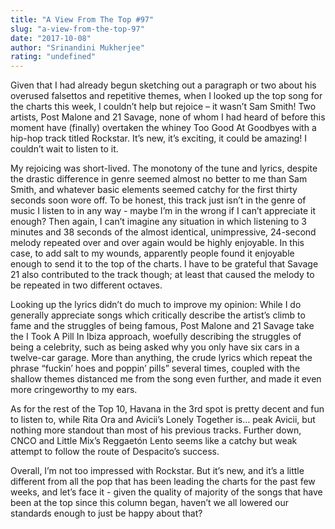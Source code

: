 ```yaml
---
title: "A View From The Top #97"
slug: "a-view-from-the-top-97"
date: "2017-10-08"
author: "Srinandini Mukherjee"
rating: "undefined"
---
```


Given that I had already begun sketching out a paragraph or two about his overused falsettos and repetitive themes, when I looked up the top song for the charts this week, I couldn’t help but rejoice – it wasn’t Sam Smith! Two artists, Post Malone and 21 Savage, none of whom I had heard of before this moment have (finally) overtaken the whiney Too Good At Goodbyes with a hip-hop track titled Rockstar. It’s new, it’s exciting, it could be amazing! I couldn’t wait to listen to it.

My rejoicing was short-lived. The monotony of the tune and lyrics, despite the drastic difference in genre seemed almost no better to me than Sam Smith, and whatever basic elements seemed catchy for the first thirty seconds soon wore off. To be honest, this track just isn’t in the genre of music I listen to in any way - maybe I’m in the wrong if I can’t appreciate it enough? Then again, I can’t imagine any situation in which listening to 3 minutes and 38 seconds of the almost identical, unimpressive, 24-second melody repeated over and over again would be highly enjoyable. In this case, to add salt to my wounds, apparently people found it enjoyable enough to send it to the top of the charts. I have to be grateful that Savage 21 also contributed to the track though; at least that caused the melody to be repeated in two different octaves.

Looking up the lyrics didn’t do much to improve my opinion: While I do generally appreciate songs which critically describe the artist’s climb to fame and the struggles of being famous, Post Malone and 21 Savage take the I Took A Pill In Ibiza approach, woefully describing the struggles of being a celebrity, such as being asked why you only have six cars in a twelve-car garage. More than anything, the crude lyrics which repeat the phrase “fuckin’ hoes and poppin’ pills” several times, coupled with the shallow themes distanced me from the song even further, and made it even more cringeworthy to my ears.

As for the rest of the Top 10, Havana in the 3rd spot is pretty decent and fun to listen to, while Rita Ora and Avicii’s Lonely Together is… peak Avicii, but nothing more standout than most of his previous tracks. Further down, CNCO and Little Mix’s Reggaetón Lento seems like a catchy but weak attempt to follow the route of Despacito’s success.

Overall, I’m not too impressed with Rockstar. But it’s new, and it’s a little different from all the pop that has been leading the charts for the past few weeks, and let’s face it - given the quality of majority of the songs that have been at the top since this column began, haven’t we all lowered our standards enough to just be happy about that?
